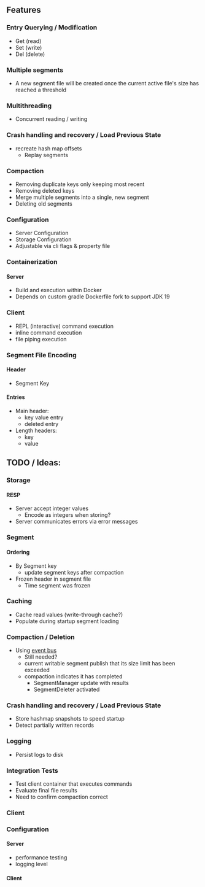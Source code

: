 ## Features

### Entry Querying / Modification

- Get (read)
- Set (write)
- Del (delete)

### Multiple segments

- A new segment file will be created once the current active file's size has reached a threshold

### Multithreading

- Concurrent reading / writing

### Crash handling and recovery / Load Previous State

- recreate hash map offsets
    - Replay segments

### Compaction

- Removing duplicate keys only keeping most recent
- Removing deleted keys
- Merge multiple segments into a single, new segment
- Deleting old segments

### Configuration

- Server Configuration
- Storage Configuration
- Adjustable via cli flags & property file

### Containerization

#### Server

- Build and execution within Docker
- Depends on custom gradle Dockerfile fork to support JDK 19

### Client

- REPL (interactive) command execution
- inline command execution
- file piping execution

### Segment File Encoding

#### Header

- Segment Key

#### Entries

- Main header:
    - key value entry
    - deleted entry
- Length headers:
    - key
    - value

## TODO / Ideas:

### Storage

#### RESP

- Server accept integer values
    - Encode as integers when storing?
- Server communicates errors via error messages

### Segment

#### Ordering

- By Segment key
    - update segment keys after compaction
- Frozen header in segment file
    - Time segment was frozen

### Caching

- Cache read values (write-through cache?)
- Populate during startup segment loading

### Compaction / Deletion

- Using [event bus](https://github.com/google/guava/wiki/EventBusExplained)
    - Still needed?
    - current writable segment publish that its size limit has been exceeded
    - compaction indicates it has completed
        - SegmentManager update with results
        - SegmentDeleter activated

### Crash handling and recovery / Load Previous State

- Store hashmap snapshots to speed startup
- Detect partially written records

### Logging

- Persist logs to disk

### Integration Tests

- Test client container that executes commands
- Evaluate final file results
- Need to confirm compaction correct

### Client

### Configuration

#### Server

- performance testing
- logging level

#### Client
